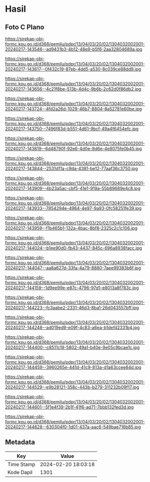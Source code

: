 # Hasil

## Foto C Plano

https://sirekap-obj-formc.kpu.go.id/d368/pemilu/pdpr/13/04/03/20/02/1304032002001-20240217-143546--ad9431b3-4b12-48e9-b5f6-2aa32804689a.jpg

https://sirekap-obj-formc.kpu.go.id/d368/pemilu/pdpr/13/04/03/20/02/1304032002001-20240217-143617--0f432c19-87eb-4dd5-a530-8c039ce88dd9.jpg

https://sirekap-obj-formc.kpu.go.id/d368/pemilu/pdpr/13/04/03/20/02/1304032002001-20240217-143656--4c21f8be-513b-4d4c-9b6b-2c62d0f86db2.jpg

https://sirekap-obj-formc.kpu.go.id/d368/pemilu/pdpr/13/04/03/20/02/1304032002001-20240217-143724--4fd2a26d-1029-46b7-8804-8a52781e60be.jpg

https://sirekap-obj-formc.kpu.go.id/d368/pemilu/pdpr/13/04/03/20/02/1304032002001-20240217-143750--7496f83d-b551-4d61-9bcf-49a4f6454efc.jpg

https://sirekap-obj-formc.kpu.go.id/d368/pemilu/pdpr/13/04/03/20/02/1304032002001-20240217-143819--6d48790f-92e6-4d0e-8d6e-4e8075fe0b45.jpg

https://sirekap-obj-formc.kpu.go.id/d368/pemilu/pdpr/13/04/03/20/02/1304032002001-20240217-143844--2531d11a-c9da-4381-be12-77aaf36c3750.jpg

https://sirekap-obj-formc.kpu.go.id/d368/pemilu/pdpr/13/04/03/20/02/1304032002001-20240217-143909--4b23a5ac-cbf5-41e1-919a-55b89689e4c8.jpg

https://sirekap-obj-formc.kpu.go.id/d368/pemilu/pdpr/13/04/03/20/02/1304032002001-20240217-143933--7854294e-4964-4e97-9a93-0fc58251fe39.jpg

https://sirekap-obj-formc.kpu.go.id/d368/pemilu/pdpr/13/04/03/20/02/1304032002001-20240217-143959--f1b465b1-132a-4bac-8bf8-2325c2c1c106.jpg

https://sirekap-obj-formc.kpu.go.id/d368/pemilu/pdpr/13/04/03/20/02/1304032002001-20240217-144024--b1ee90d0-fb43-4437-845c-696a8938facc.jpg

https://sirekap-obj-formc.kpu.go.id/d368/pemilu/pdpr/13/04/03/20/02/1304032002001-20240217-144047--aa8a627d-33fa-4a79-8880-7aee99383b6f.jpg

https://sirekap-obj-formc.kpu.go.id/d368/pemilu/pdpr/13/04/03/20/02/1304032002001-20240217-144159--1d9ee99e-e87c-4796-97d1-e8013a8f783c.jpg

https://sirekap-obj-formc.kpu.go.id/d368/pemilu/pdpr/13/04/03/20/02/1304032002001-20240217-144223--fc3aabe2-2331-46d3-8ba1-26d043557bff.jpg

https://sirekap-obj-formc.kpu.go.id/d368/pemilu/pdpr/13/04/03/20/02/1304032002001-20240217-144248--ad019ed9-e09f-4c83-a6ea-b1defd2331b4.jpg

https://sirekap-obj-formc.kpu.go.id/d368/pemilu/pdpr/13/04/03/20/02/1304032002001-20240217-144400--c8511c19-5802-49a1-b40e-9e05c9bcae1c.jpg

https://sirekap-obj-formc.kpu.go.id/d368/pemilu/pdpr/13/04/03/20/02/1304032002001-20240217-144459--3960265e-441d-41c9-813a-d1a63ccee84d.jpg

https://sirekap-obj-formc.kpu.go.id/d368/pemilu/pdpr/13/04/03/20/02/1304032002001-20240217-144529--e9b28121-358c-443b-b279-311232b09f17.jpg

https://sirekap-obj-formc.kpu.go.id/d368/pemilu/pdpr/13/04/03/20/02/1304032002001-20240217-144601--5f1e4f39-2b1f-41f6-ad71-7bbb132fed3d.jpg

https://sirekap-obj-formc.kpu.go.id/d368/pemilu/pdpr/13/04/03/20/02/1304032002001-20240217-144628--630304f0-1d01-437a-aac6-549bae716b85.jpg


## Metadata

| Key        | Value               |
| ---------- | ------------------- |
| Time Stamp | 2024-02-20 18:03:18 |
| Kode Dapil | 1301                |



